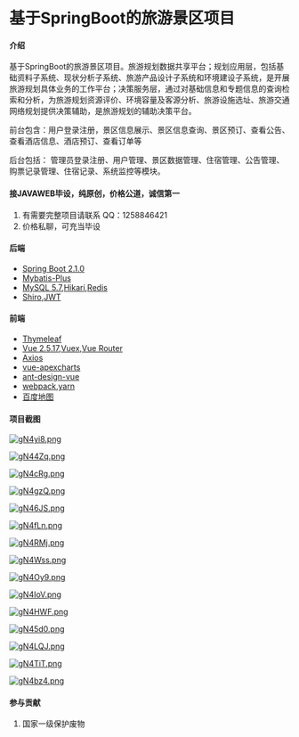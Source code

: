 # 基于SpringBoot的旅游景区项目

#### 介绍
基于SpringBoot的旅游景区项目。旅游规划数据共享平台；规划应用层，包括基础资料子系统、现状分析子系统、旅游产品设计子系统和环境建设子系统，是开展旅游规划具体业务的工作平台；决策服务层，通过对基础信息和专题信息的查询检索和分析，为旅游规划资源评价、环境容量及客源分析、旅游设施选址、旅游交通网络规划提供决策辅助，是旅游规划的辅助决策平台。 

前台包含：用户登录注册，景区信息展示、景区信息查询、景区预订、查看公告、查看酒店信息、酒店预订、查看订单等

后台包括： 管理员登录注册、用户管理、景区数据管理、住宿管理、公告管理、购票记录管理、住宿记录、系统监控等模块。

#### 接JAVAWEB毕设，纯原创，价格公道，诚信第一

1.  有需要完整项目请联系 QQ：1258846421
2.  价格私聊，可充当毕设

#### 后端
- [Spring Boot 2.1.0](http://spring.io/projects/spring-boot/)
- [Mybatis-Plus](https://mp.baomidou.com/guide/)
- [MySQL 5.7](https://dev.mysql.com/downloads/mysql/5.7.html#downloads),[Hikari](https://brettwooldridge.github.io/HikariCP/),[Redis](https://redis.io/)
- [Shiro](http://shiro.apache.org/),[JWT](https://jwt.io/)

#### 前端
- [Thymeleaf](https://github.com/thymeleaf/thymeleaf)
- [Vue 2.5.17](https://cn.vuejs.org/),[Vuex](https://vuex.vuejs.org/zh/),[Vue Router](https://router.vuejs.org/zh/)
- [Axios](https://github.com/axios/axios)
- [vue-apexcharts](https://apexcharts.com/vue-chart-demos/line-charts/)
- [ant-design-vue](https://vuecomponent.github.io/ant-design-vue/docs/vue/introduce-cn/)
- [webpack](https://www.webpackjs.com/),[yarn](https://yarnpkg.com/zh-Hans/)
- [百度地图](https://lbsyun.baidu.com/)



#### 项目截图

[![gN4yi8.png](https://z3.ax1x.com/2021/05/10/gN4yi8.png)](https://imgtu.com/i/gN4yi8)

[![gN44Zq.png](https://z3.ax1x.com/2021/05/10/gN44Zq.png)](https://imgtu.com/i/gN44Zq)

[![gN4cRg.png](https://z3.ax1x.com/2021/05/10/gN4cRg.png)](https://imgtu.com/i/gN4cRg)

[![gN4gzQ.png](https://z3.ax1x.com/2021/05/10/gN4gzQ.png)](https://imgtu.com/i/gN4gzQ)

[![gN46JS.png](https://z3.ax1x.com/2021/05/10/gN46JS.png)](https://imgtu.com/i/gN46JS)

[![gN4fLn.png](https://z3.ax1x.com/2021/05/10/gN4fLn.png)](https://imgtu.com/i/gN4fLn)

[![gN4RMj.png](https://z3.ax1x.com/2021/05/10/gN4RMj.png)](https://imgtu.com/i/gN4RMj)

[![gN4Wss.png](https://z3.ax1x.com/2021/05/10/gN4Wss.png)](https://imgtu.com/i/gN4Wss)

[![gN4Oy9.png](https://z3.ax1x.com/2021/05/10/gN4Oy9.png)](https://imgtu.com/i/gN4Oy9)

[![gN4IoV.png](https://z3.ax1x.com/2021/05/10/gN4IoV.png)](https://imgtu.com/i/gN4IoV)

[![gN4HWF.png](https://z3.ax1x.com/2021/05/10/gN4HWF.png)](https://imgtu.com/i/gN4HWF)

[![gN45d0.png](https://z3.ax1x.com/2021/05/10/gN45d0.png)](https://imgtu.com/i/gN45d0)

[![gN4LQJ.png](https://z3.ax1x.com/2021/05/10/gN4LQJ.png)](https://imgtu.com/i/gN4LQJ)

[![gN4TiT.png](https://z3.ax1x.com/2021/05/10/gN4TiT.png)](https://imgtu.com/i/gN4TiT)

[![gN4bz4.png](https://z3.ax1x.com/2021/05/10/gN4bz4.png)](https://imgtu.com/i/gN4bz4)

#### 参与贡献

1.  国家一级保护废物
